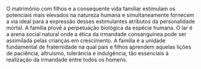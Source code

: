 ﻿O matrimônio com filhos e a consequente vida familiar estimulam os potenciais mais elevados na natureza humana e simultaneamente fornecem a via ideal para a expressão desses estimulantes atributos da personalidade mortal. A família provê a perpetuação biológica da espécie humana. O lar é a arena social natural onde a ética da irmandade consanguínea pode ser assimilada pelas crianças em crescimento. A família é a unidade fundamental de fraternidade na qual pais e filhos aprendem aquelas lições de paciência, altruísmo, tolerância e indulgência, tão essenciais à realização da irmandade entre todos os homens.